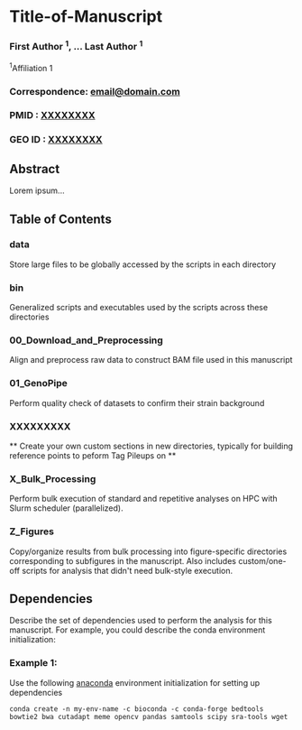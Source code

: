 # Title-of-Manuscript

### First Author <sup>1</sup>, ... Last Author <sup>1</sup>

<sup>1</sup>Affiliation 1

### Correspondence: email@domain.com

### PMID : [XXXXXXXX](https://pubmed.ncbi.nlm.nih.gov/XXXXXXXX/)
### GEO ID : [XXXXXXXX](https://www.ncbi.nlm.nih.gov/geo/query/acc.cgi?acc=XXXXXXXX)

## Abstract
Lorem ipsum...

## Table of Contents

### data
Store large files to be globally accessed by the scripts in each directory

### bin
Generalized scripts and executables used by the scripts across these directories

### 00_Download_and_Preprocessing
Align and preprocess raw data to construct BAM file used in this manuscript

### 01_GenoPipe
Perform quality check of datasets to confirm their strain background

### XXXXXXXXX
** Create your own custom sections in new directories, typically for building reference points to peform Tag Pileups on **

### X_Bulk_Processing
Perform bulk execution of standard and repetitive analyses on HPC with Slurm scheduler (parallelized).

### Z_Figures
Copy/organize results from bulk processing into figure-specific directories corresponding to subfigures in the manuscript. Also includes custom/one-off scripts for analysis that didn't need bulk-style execution.

## Dependencies
Describe the set of dependencies used to perform the analysis for this manuscript. For example, you could describe the conda environment initialization:

### Example 1:
Use the following [anaconda](https://anaconda.org/) environment initialization for setting up dependencies
```
conda create -n my-env-name -c bioconda -c conda-forge bedtools bowtie2 bwa cutadapt meme opencv pandas samtools scipy sra-tools wget
```